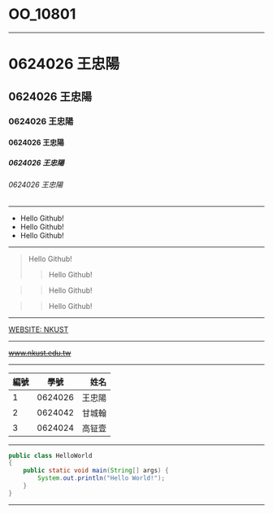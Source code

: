 # OO_10801
***
# 0624026 王忠陽
## 0624026 王忠陽
### 0624026 王忠陽
#### 0624026 王忠陽
##### 0624026 王忠陽
###### 0624026 王忠陽

***

* Hello Github!
* Hello Github!
* Hello Github!

***

> Hello Github!
>> Hello Github!

>> Hello Github!

>> Hello Github!

***

[WEBSITE: NKUST](www.nkust.edu.tw)

***

~~www.nkust.edu.tw~~

***

|   編號 | 學號   |  姓名 |
| :----- |:-----:| -----:|
| 1 | 0624026 | 王忠陽 |
| 2 | 0624042 | 甘城翰 |
| 3 | 0624024 | 高钲壹 |

***

```java
public class HelloWorld
{
	public static void main(String[] args) {
		System.out.println("Hello World!");
	}
}
```

***



